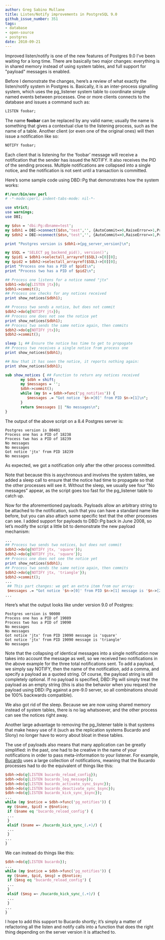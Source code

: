```yaml
---
author: Greg Sabino Mullane
title: Listen/Notify improvements in PostgreSQL 9.0
github_issue_number: 351
tags:
- database
- open-source
- postgres
date: 2010-09-21
---
```




Improved listen/notify is one of the new features of Postgres 9.0 I’ve been waiting for a long time. There are basically two major changes: everything is in shared memory instead of using system tables, and full support for "payload" messages is enabled.

Before I demonstrate the changes, here’s a review of what exactly the listen/notify system in Postgres is. Basically, it is an inter-process signalling system, which uses the pg_listener system table to coordinate simple named events between processes. One or more clients connects to the database and issues a command such as:

```sql
LISTEN foobar;
```

The name **foobar** can be replaced by any valid name; usually the name is something that gives a contextual clue to the listening process, such as the name of a table. Another client (or even one of the original ones) will then issue a notification like so:

```sql
NOTIFY foobar;
```

Each client that is listening for the ‘foobar’ message will receive a notification that the sender has issued the NOTIFY. It also receives the PID of the sending process. Multiple notifications are collapsed into a single notice, and the notification is not sent until a transaction is committed.

Here’s some sample code using DBD::Pg that demonstrates how the system works:

```perl
#!/usr/bin/env perl
# -*-mode:cperl; indent-tabs-mode: nil-*-

use strict;
use warnings;
use DBI;

my $dsn = 'dbi:Pg:dbname=test';
my $dbh1 = DBI->connect($dsn,'test','', {AutoCommit=>0,RaiseError=>1,PrintError=>0});
my $dbh2 = DBI->connect($dsn,'test','', {AutoCommit=>0,RaiseError=>1,PrintError=>0});

print "Postgres version is $dbh1->{pg_server_version}\n";

my $SQL = 'SELECT pg_backend_pid(), version()';
my $pid1 = $dbh1->selectall_arrayref($SQL)->[0][0];
my $pid2 = $dbh2->selectall_arrayref($SQL)->[0][0];
print "Process one has a PID of $pid1\n";
print "Process two has a PID of $pid2\n";

## Process one listens for a notice named "jtx"
$dbh1->do(q{LISTEN jtx});
$dbh1->commit();
## Process one checks for any notices received
print show_notices($dbh1);

## Process two sends a notice, but does not commit
$dbh2->do(q{NOTIFY jtx});
## Process one does not see the notice yet
print show_notices($dbh1);
## Process two sends the same notice again, then commits
$dbh2->do(q{NOTIFY jtx});
$dbh2->commit();

sleep 1; ## Ensure the notice has time to get to propogate
## Process two receives a single notice from process one
print show_notices($dbh1);

## Now that it has seen the notice, it reports nothing again:
print show_notices($dbh1);

sub show_notices { ## Function to return any notices received
       my $dbh = shift;
       my $messages = '';
       $dbh->commit();
       while (my $n = $dbh->func('pg_notifies')) {
          $messages .= "Got notice '$n->[0]' from PID $n->[1]\n";
       }
       return $messages || "No messages\n";
}
```

The output of the above script on a 8.4 Postgres server is:

```plain
Postgres version is 80401
Process one has a PID of 18238
Process two has a PID of 18239
No messages
No messages
Got notice 'jtx' from PID 18239
No messages
```

As expected, we got a notification only after the other process committed.

Note that because this is asychronous and involves the system tables, we added a sleep call to ensure that the notice had time to propagate so that the other processes will see it. Without the sleep, we usually see four "No messages" appear, as the script goes too fast for the pg_listener table to catch up.

Now for the aforementioned payloads. Payloads allow an arbitrary string to be attached to the notification, such that you can have a standard name like before, but you can also attach some specific text that the other processes can see. I added support for payloads to DBD::Pg back in June 2008, so let’s modify the script a little bit to demonstrate the new payload mechanism:

```perl
...
## Process two sends two notices, but does not commit
$dbh2->do(q{NOTIFY jtx, 'square'});
$dbh2->do(q{NOTIFY jtx, 'square'});
## Process one does not see the notice yet
print show_notices($dbh1);
## Process two sends the same notice again, then commits
$dbh2->do(q{NOTIFY jtx, 'triangle'});
$dbh2->commit();
...
 ## This part changes: we get an extra item from our array:
 $messages .= "Got notice '$n->[0]' from PID $n->[1] message is '$n->[2]'\n";
...
```

Here’s what the output looks like under version 9.0 of Postgres:

```plain
Postgres version is 90000
Process one has a PID of 19089
Process two has a PID of 19090
No messages
No messages
Got notice 'jtx' from PID 19090 message is 'square'
Got notice 'jtx' from PID 19090 message is 'triangle'
No messages
```

Note that the collapsing of identical messages into a single notification now takes into account the message as well, so we received two notifications in the above example for the three total notifications sent. To add a payload, we simply say NOTIFY, then the name of the notification, add a comma, and specify a payload as a quoted string. Of course, the payload string is still completely optional. If no payload is specified, DBD::Pg will simply treat the payload as an empty string (this is also the behavior when you request the payload using DBD::Pg against a pre-9.0 server, so all combinations should be 100% backwards compatible).

We also got rid of the sleep. Because we are now using shared memory instead of system tables, there is no lag whatsoever, and the other process can see the notices right away.

Another large advantage to removing the pg_listener table is that systems that make heavy use of it (such as the replication systems Bucardo and Slony) no longer have to worry about bloat in these tables.

The use of payloads also means that many application can be greatly simplified: in the past, one had to be creative in the name of your notifications in order to pass meta-information to your listener. For example, [Bucardo](https://bucardo.org/Bucardo/) uses a large collection of notifications, meaning that the Bucardo processes had to do the equivalent of things like this:

```perl
$dbh->do(q{LISTEN bucardo_reload_config});
$dbh->do(q{LISTEN bucardo_log_message});
$dbh->do(q{LISTEN bucardo_activate_sync_$sync});
$dbh->do(q{LISTEN bucardo_deactivate_sync_$sync});
$dbh->do(q{LISTEN bucardo_kick_sync_$sync});
...
while (my $notice = $dbh->func('pg_notifies')) {
 my ($name, $pid) = @$notice;
 if ($name eq 'bucardo_reload_config') {
 ...
 }
 elsif ($name =~ /bucardo_kick_sync_(.+)/) {
 ...
 }
...
}
```

We can instead do things like this:

```perl
$dbh->do(q{LISTEN bucardo});
...
while (my $notice = $dbh->func('pg_notifies')) {
 my ($name, $pid, $msg) = @$notice;
 if ($msg eq 'bucardo_reload_config') {
 ...
 }
 elsif ($msg =~ /bucardo_kick_sync_(.+)/) {
 ...
 }
...
}
```

I hope to add this support to Bucardo shortly; it’s simply a matter of refactoring all the listen and notify calls into a function that does the right thing depending on the server version it is attached to.


